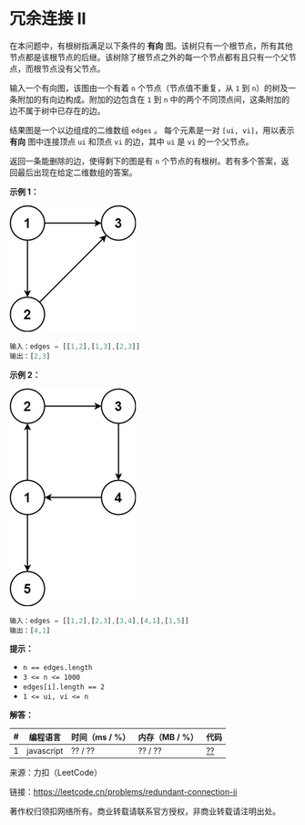 # 冗余连接 II

在本问题中，有根树指满足以下条件的 **有向** 图。该树只有一个根节点，所有其他节点都是该根节点的后继。该树除了根节点之外的每一个节点都有且只有一个父节点，而根节点没有父节点。

输入一个有向图，该图由一个有着 `n` 个节点（节点值不重复，从 `1` 到 `n`）的树及一条附加的有向边构成。附加的边包含在 `1` 到 `n` 中的两个不同顶点间，这条附加的边不属于树中已存在的边。

结果图是一个以边组成的二维数组 `edges` 。 每个元素是一对 `[ui, vi]`，用以表示 **有向** 图中连接顶点 `ui` 和顶点 `vi` 的边，其中 `ui` 是 `vi` 的一个父节点。

返回一条能删除的边，使得剩下的图是有 `n` 个节点的有根树。若有多个答案，返回最后出现在给定二维数组的答案。

**示例 1：**

![示例1](./eg1.jpeg)

``` javascript
输入：edges = [[1,2],[1,3],[2,3]]
输出：[2,3]
```

**示例 2：**

![示例2](./eg2.jpeg)

``` javascript
输入：edges = [[1,2],[2,3],[3,4],[4,1],[1,5]]
输出：[4,1]
```

**提示：**

- `n == edges.length`
- `3 <= n <= 1000`
- `edges[i].length == 2`
- `1 <= ui, vi <= n`

**解答：**

**#**|**编程语言**|**时间（ms / %）**|**内存（MB / %）**|**代码**
--|--|--|--|--
1|javascript|?? / ??|?? / ??|[??](./javascript/ac_v1.js)

来源：力扣（LeetCode）

链接：https://leetcode.cn/problems/redundant-connection-ii

著作权归领扣网络所有。商业转载请联系官方授权，非商业转载请注明出处。
